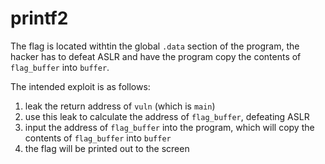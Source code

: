 # printf2

The flag is located withtin the global `.data` section of the program, the hacker has to defeat ASLR and have the program copy the contents of `flag_buffer` into `buffer`.

The intended exploit is as follows:

1. leak the return address of `vuln` (which is `main`)
1. use this leak to calculate the address of `flag_buffer`, defeating ASLR
1. input the address of `flag_buffer` into the program, which will copy the contents of `flag_buffer` into `buffer`
1. the flag will be printed out to the screen

